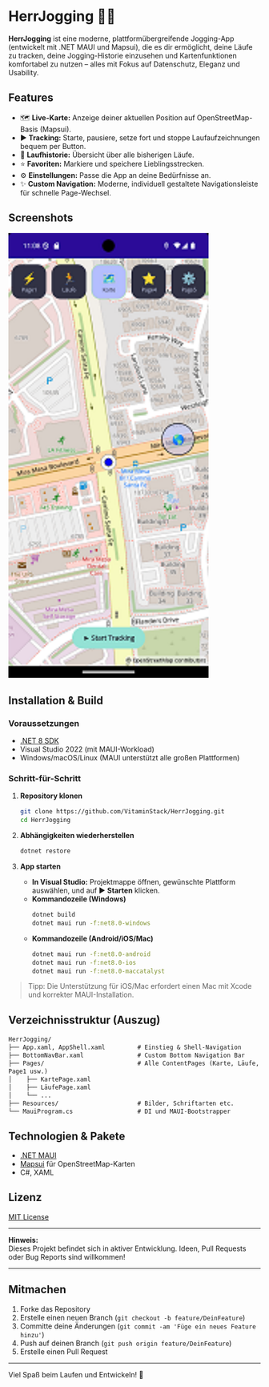 ﻿
# HerrJogging 🏃‍♂️

**HerrJogging** ist eine moderne, plattformübergreifende Jogging-App (entwickelt mit .NET MAUI und Mapsui), die es dir ermöglicht, deine Läufe zu tracken, deine Jogging-Historie einzusehen und Kartenfunktionen komfortabel zu nutzen – alles mit Fokus auf Datenschutz, Eleganz und Usability.

## Features

- 🗺 **Live-Karte:** Anzeige deiner aktuellen Position auf OpenStreetMap-Basis (Mapsui).
- ▶️ **Tracking:** Starte, pausiere, setze fort und stoppe Laufaufzeichnungen bequem per Button.
- 📜 **Laufhistorie:** Übersicht über alle bisherigen Läufe.
- ⭐ **Favoriten:** Markiere und speichere Lieblingsstrecken.
- ⚙️ **Einstellungen:** Passe die App an deine Bedürfnisse an.
- ✨ **Custom Navigation:** Moderne, individuell gestaltete Navigationsleiste für schnelle Page-Wechsel.

## Screenshots

<img src="https://github.com/VitaminStack/HerrJogging/blob/master/Screen.png" width="400"/>

## Installation & Build

### Voraussetzungen

- [.NET 8 SDK](https://dotnet.microsoft.com/en-us/download)
- Visual Studio 2022 (mit MAUI-Workload)
- Windows/macOS/Linux (MAUI unterstützt alle großen Plattformen)

### Schritt-für-Schritt

1. **Repository klonen**
    ```bash
    git clone https://github.com/VitaminStack/HerrJogging.git
    cd HerrJogging
    ```

2. **Abhängigkeiten wiederherstellen**
    ```bash
    dotnet restore
    ```

3. **App starten**
    - **In Visual Studio:** Projektmappe öffnen, gewünschte Plattform auswählen, und auf ▶️ **Starten** klicken.
    - **Kommandozeile (Windows)**
      ```bash
      dotnet build
      dotnet maui run -f:net8.0-windows
      ```
    - **Kommandozeile (Android/iOS/Mac)**
      ```bash
      dotnet maui run -f:net8.0-android
      dotnet maui run -f:net8.0-ios
      dotnet maui run -f:net8.0-maccatalyst
      ```

> Tipp: Die Unterstützung für iOS/Mac erfordert einen Mac mit Xcode und korrekter MAUI-Installation.

## Verzeichnisstruktur (Auszug)

```
HerrJogging/
├── App.xaml, AppShell.xaml         # Einstieg & Shell-Navigation
├── BottomNavBar.xaml               # Custom Bottom Navigation Bar
├── Pages/                          # Alle ContentPages (Karte, Läufe, Page1 usw.)
│    ├── KartePage.xaml
│    ├── LäufePage.xaml
│    └── ...
├── Resources/                      # Bilder, Schriftarten etc.
└── MauiProgram.cs                  # DI und MAUI-Bootstrapper
```

## Technologien & Pakete

- [.NET MAUI](https://learn.microsoft.com/de-de/dotnet/maui/)  
- [Mapsui](https://github.com/Mapsui/Mapsui) für OpenStreetMap-Karten  
- C#, XAML

## Lizenz

[MIT License](LICENSE.txt)

---

**Hinweis:**  
Dieses Projekt befindet sich in aktiver Entwicklung. Ideen, Pull Requests oder Bug Reports sind willkommen!

---

## Mitmachen

1. Forke das Repository
2. Erstelle einen neuen Branch (`git checkout -b feature/DeinFeature`)
3. Committe deine Änderungen (`git commit -am 'Füge ein neues Feature hinzu'`)
4. Push auf deinen Branch (`git push origin feature/DeinFeature`)
5. Erstelle einen Pull Request

---

Viel Spaß beim Laufen und Entwickeln! 👟


